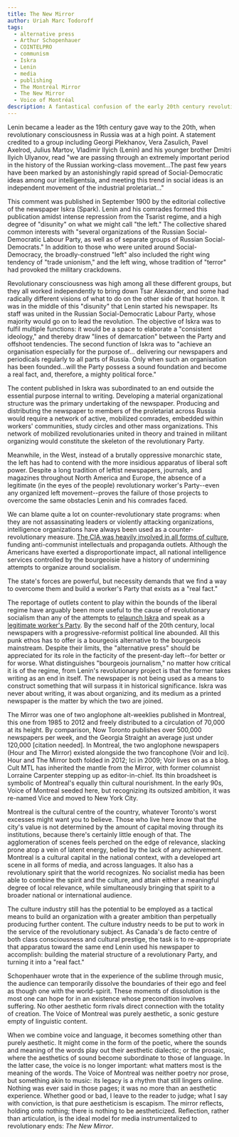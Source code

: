 ```yaml
---
title: The New Mirror
author: Uriah Marc Todoroff
tags:
  - alternative press
  - Arthur Schopenhauer
  - COINTELPRO
  - communism
  - Iskra
  - Lenin
  - media
  - publishing
  - The Montréal Mirror
  - The New Mirror
  - Voice of Montréal
description: A fantastical confusion of the early 20th century revolutionary press, and the late 20th century alternative press.
---
```



Lenin became a leader as the 19th century gave way to the 20th, when revolutionary consciousness in Russia was at a high point. A statement credited to a group including Georgi Plekhanov, Vera Zasulich, Pavel Axelrod, Julius Martov, Vladimir Ilyich (Lenin) and his younger brother Dmitri Ilyich Ulyanov, read "we are passing through an extremely important period in the history of the Russian working-class movement...The past few years have been marked by an astonishingly rapid spread of Social-Democratic ideas among our intelligentsia, and meeting this trend in social ideas is an independent movement of the industrial proletariat..."

This comment was published in September 1900 by the editorial collective of the newspaper Iskra (Spark). Lenin and his comrades formed this publication amidst intense repression from the Tsarist regime, and a high degree of "disunity" on what we might call "the left." The collective shared common interests with "several organizations of the Russian Social-Democratic Labour Party, as well as of separate groups of Russian Social-Democrats." In addition to those who were united around Social-Democracy, the broadly-construed "left" also included the right wing tendency of "trade unionism," and the left wing, whose tradition of "terror" had provoked the military crackdowns.

Revolutionary consciousness was high among all these different groups, but they all worked independently to bring down Tsar Alexander, and some had radically different visions of what to do on the other side of that horizon. It was in the middle of this "disunity" that Lenin started his newspaper. Its staff was united in the Russian Social-Democratic Labour Party, whose majority would go on to lead the revolution. The objective of Iskra was to fulfil multiple functions: it would be a space to elaborate a "consistent ideology," and thereby draw "lines of demarcation" between the Party and offshoot tendencies. The second function of Iskra was to "achieve an organisation especially for the purpose of... delivering our newspapers and periodicals regularly to all parts of Russia. Only when such an organisation has been founded...will the Party possess a sound foundation and become a real fact, and, therefore, a mighty political force."

The content published in Iskra was subordinated to an end outside the essential purpose internal to writing. Developing a material organizational structure was the primary undertaking of the newspaper. Producing and distributing the newspaper to members of the proletariat across Russia would require a network of active, mobilized comrades, embedded within workers' communities, study circles and other mass organizations. This network of mobilized revolutionaries united in theory and trained in militant organizing would constitute the skeleton of the revolutionary Party.

Meanwhile, in the West, instead of a brutally oppressive monarchic state, the left has had to contend with the more insidious apparatus of liberal soft power. Despite a long tradition of leftist newspapers, journals, and magazines throughout North America and Europe, the absence of a legitimate (in the eyes of the people) revolutionary worker's Party--even any organized left movement--proves the failure of those projects to overcome the same obstacles Lenin and his comrades faced.

We can blame quite a lot on counter-revolutionary state programs: when they are not assassinating leaders or violently attacking organizations, intelligence organizations have always been used as a counter-revolutionary measure. <a href="https://warwick.ac.uk/fac/soc/pais/people/aldrich/vigilant/ciacultcw.pdf">The CIA was heavily involved in all forms of culture</a>, funding anti-communist intellectuals and propaganda outlets. Although the Americans have exerted a disproportionate impact, all national intelligence services controlled by the bourgeoisie have a history of undermining attempts to organize around socialism.

The state's forces are powerful, but necessity demands that we find a way to overcome them and build a worker's Party that exists as a "real fact."

The reportage of outlets content to play within the bounds of the liberal regime have arguably been more useful to the cause of revolutionary socialism than any of the attempts to <a href="https://www.iskra-pcr-rcp.ca/">relaunch Iskra</a> and speak as a <a href="https://revcom.us/">legitimate worker's Party</a>. By the second half of the 20th century, local newspapers with a progressive-reformist political line abounded. All this punk ethos has to offer is a bourgeois alternative to the bourgeois mainstream. Despite their limits, the "alternative press" should be appreciated for its role in the facticity of the present-day left--for better or for worse. What distinguishes "bourgeois journalism," no matter how critical it is of the regime, from Lenin's revolutionary project is that the former takes writing as an end in itself. The newspaper is not being used as a means to construct something that will surpass it in historical significance. Iskra was never about writing, it was about organizing, and its medium as a printed newspaper is the matter by which the two are joined.

The Mirror was one of two anglophone alt-weeklies published in Montreal, this one from 1985 to 2012 and freely distributed to a circulation of 70,000 at its height. By comparison, Now Toronto publishes over 500,000 newspapers per week, and the Georgia Straight an average just under 120,000 [citation needed]. In Montreal, the two anglophone newspapers (Hour and The Mirror) existed alongside the two francophone (Voir and Ici). Hour and The Mirror both folded in 2012; Ici in 2009; Voir lives on as a blog. Cult MTL has inherited the mantle from the Mirror, with former columnist Lorraine Carpenter stepping up as editor-in-chief. Its thin broadsheet is symbolic of Montreal's equally thin cultural nourishment. In the early 90s, Voice of Montreal seeded here, but recognizing its outsized ambition, it was re-named Vice and moved to New York City.

Montreal is the cultural centre of the country, whatever Toronto's worst excesses might want you to believe. Those who live here know that the city's value is not determined by the amount of capital moving through its institutions, because there's certainly little enough of that. The agglomeration of scenes feels perched on the edge of relevance, slacking prone atop a vein of latent energy, belied by the lack of any achievement. Montreal is a cultural capital in the national context, with a developed art scene in all forms of media, and across languages. It also has a revolutionary spirit that the world recognizes. No socialist media has been able to combine the spirit and the culture, and attain either a meaningful degree of local relevance, while simultaneously bringing that spirit to a broader national or international audience.

The culture industry still has the potential to be employed as a tactical means to build an organization with a greater ambition than perpetually producing further content. The culture industry needs to be put to work in the service of the revolutionary subject. As Canada's de facto centre of both class consciousness and cultural prestige, the task is to re-appropriate that apparatus toward the same end Lenin used his newspaper to accomplish: building the material structure of a revolutionary Party, and turning it into a "real fact."

Schopenhauer wrote that in the experience of the sublime through music, the audience can temporarily dissolve the boundaries of their ego and feel as though one with the world-spirit. These moments of dissolution is the most one can hope for in an existence whose precondition involves suffering. No other aesthetic form rivals direct connection with the totality of creation. The Voice of Montreal was purely aesthetic, a sonic gesture empty of linguistic content.

When we combine voice and language, it becomes something other than purely aesthetic. It might come in the form of the poetic, where the sounds and meaning of the words play out their aesthetic dialectic; or the prosaic, where the aesthetics of sound become subordinate to those of language. In the latter case, the voice is no longer important: what matters most is the meaning of the words. The Voice of Montreal was neither poetry nor prose, but something akin to music: its legacy is a rhythm that still lingers online. Nothing was ever said in those pages; it was no more than an aesthetic experience. Whether good or bad, I leave to the reader to judge; what I say with conviction, is that pure aestheticism is escapism. The mirror reflects, holding onto nothing; there is nothing to be aestheticized. Reflection, rather than articulation, is the ideal model for media instrumentalized to revolutionary ends: <i>The New Mirror</i>.
